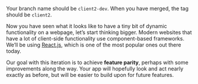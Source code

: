 Your branch name should be `client2-dev`. When you have merged, the tag should be `client2`.

Now you have seen what it looks like to have a tiny bit of dynamic functionality on a webpage, let’s start thinking bigger. Modern websites that have a lot of client-side functionality use component-based frameworks. We’ll be using [React.js](https://react.dev/), which is one of the most popular ones out there today.

Our goal with this iteration is to achieve **feature parity**, perhaps with some improvements along the way. Your app will hopefully look and act nearly exactly as before, but will be easier to build upon for future features.